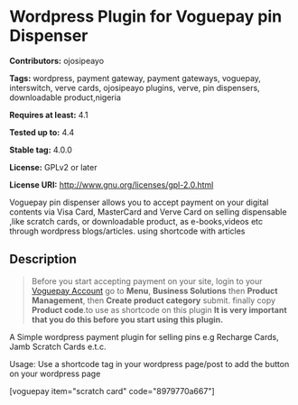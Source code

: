 # Wordpress Plugin for Voguepay pin Dispenser  #
**Contributors:** ojosipeayo

**Tags:** wordpress, payment gateway, payment gateways, voguepay, interswitch, verve cards, ojosipeayo plugins, verve, pin dispensers, downloadable product,nigeria

**Requires at least:** 4.1

**Tested up to:** 4.4

**Stable tag:** 4.0.0

**License:** GPLv2 or later

**License URI:** http://www.gnu.org/licenses/gpl-2.0.html

Voguepay pin dispenser allows you to accept payment on your digital contents via Visa Card, MasterCard and Verve Card on selling dispensable ,like scratch cards, or downloadable product, as e-books,videos etc through wordpress blogs/articles. using shortcode with articles

## Description ##

> Before you start accepting payment on your site, login to your [Voguepay Account](https://voguepay.com/) go to <strong>Menu</strong>, <strong>Business Solutions</strong> then <strong>Product Management</strong>, then <strong>Create product category</strong>  submit. finally copy <strong>Product code</strong>.to use as shortcode on this plugin <strong>It is very important that you do this before you start using this plugin.</strong>

A Simple wordpress payment plugin for selling pins e.g Recharge Cards, Jamb Scratch Cards e.t.c.

Usage: Use a shortcode tag in your wordpress page/post to add the button on your wordpress page

[voguepay item="scratch card" code="8979770a667"]
